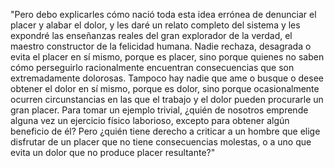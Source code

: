 "Pero debo explicarles cómo nació toda esta idea errónea de denunciar el placer y alabar el dolor,
y les daré un relato completo del sistema y les expondré las enseñanzas reales del gran explorador
de la verdad, el maestro constructor de la felicidad humana. Nadie rechaza, desagrada o evita el
placer en sí mismo, porque es placer, sino porque quienes no saben cómo perseguirlo racionalmente
encuentran consecuencias que son extremadamente dolorosas. Tampoco hay nadie que ame o busque o
desee obtener el dolor en sí mismo, porque es dolor, sino porque ocasionalmente ocurren circunstancias
en las que el trabajo y el dolor pueden procurarle un gran placer. Para tomar un ejemplo trivial,
¿quién de nosotros emprende alguna vez un ejercicio físico laborioso, excepto para obtener algún
beneficio de él? Pero ¿quién tiene derecho a criticar a un hombre que elige disfrutar de un
placer que no tiene consecuencias molestas, o a uno que evita un dolor que no produce placer
resultante?"